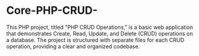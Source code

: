 # Core-PHP-CRUD-
This PHP project, titled "PHP CRUD Operations," is a basic web application that demonstrates Create, Read, Update, and Delete (CRUD) operations on a database. The project is structured with separate files for each CRUD operation, providing a clear and organized codebase.
